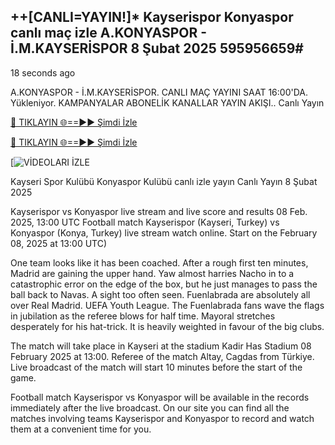 ## ++[CANLI=YAYIN!]* Kayserispor Konyaspor canlı maç izle A.KONYASPOR - İ.M.KAYSERİSPOR 8 Şubat 2025 595956659#

18 seconds ago

A.KONYASPOR - İ.M.KAYSERİSPOR. CANLI MAÇ YAYINI SAAT 16:00'DA. Yükleniyor. KAMPANYALAR ABONELİK KANALLAR YAYIN AKIŞI.. Canlı Yayın

[🔴 TIKLAYIN 🌐==►► Şimdi İzle](https://streamespn.org/super-lig?artv)

[🔴 TIKLAYIN 🌐==►► Şimdi İzle](https://streamespn.org/super-lig?artv)

[![VİDEOLARI İZLE](https://streamespn.org/super-lig?artv)

Kayseri Spor Kulübü Konyaspor Kulübü canlı izle yayın Canlı Yayın 8 Şubat 2025

Kayserispor vs Konyaspor live stream and live score and results 08 Feb. 2025, 13:00 UTC
Football match Kayserispor (Kayseri, Turkey) vs Konyaspor (Konya, Turkey) live stream watch online. Start on the February 08, 2025 at 13:00 UTC)

One team looks like it has been coached. After a rough first ten minutes, Madrid are gaining the upper hand. Yaw almost harries Nacho in to a catastrophic error on the edge of the box, but he just manages to pass the ball back to Navas. A sight too often seen. Fuenlabrada are absolutely all over Real Madrid. UEFA Youth League. The Fuenlabrada fans wave the flags in jubilation as the referee blows for half time. Mayoral stretches desperately for his hat-trick. It is heavily weighted in favour of the big clubs.

The match will take place in Kayseri at the stadium Kadir Has Stadium 08 February 2025 at 13:00. Referee of the match Altay, Cagdas from Türkiye. Live broadcast of the match will start 10 minutes before the start of the game.

Football match Kayserispor vs Konyaspor will be available in the records immediately after the live broadcast. On our site you can find all the matches involving teams Kayserispor and Konyaspor to record and watch them at a convenient time for you.